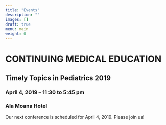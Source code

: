 ```yaml
---
title: "Events"
description: ""
images: []
draft: true
menu: main
weight: 0
---
```


# CONTINUING MEDICAL EDUCATION

## Timely Topics in Pediatrics 2019
### April 4, 2019 – 11:30 to 5:45 pm
### Ala Moana Hotel

Our next conference is scheduled for April 4, 2019. Please join us!